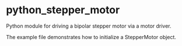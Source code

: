 # python_stepper_motor

Python module for driving a bipolar stepper motor via a motor driver.

The example file demonstrates how to initialize a StepperMotor object.
